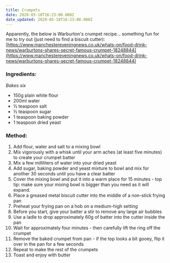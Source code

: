 ```yaml
---
title: Crumpets
date: 2020-05-18T16:23:00.000Z
date_updated: 2020-05-18T16:23:00.000Z
---
```


Apparently, the below is Warburton's crumpet recipe... something fun for me to try out (just need to find a biscuit cutter):
[https://www.manchestereveningnews.co.uk/whats-on/food-drink-news/warburtons-shares-secret-famous-crumpet-18248844](https://www.manchestereveningnews.co.uk/whats-on/food-drink-news/warburtons-shares-secret-famous-crumpet-18248844)

### Ingredients:

_Bakes six_

- 150g plain white flour
- 200ml water
- ½ teaspoon salt
- ½ teaspoon sugar
- 1 teaspoon baking powder
- 1 teaspoon dried yeast

### Method:

1. Add flour, water and salt to a mixing bowl
2. Mix vigorously with a whisk until your arm aches (at least five minutes) to create your crumpet batter
3. Mix a few milliliters of water into your dried yeast
4. Add sugar, baking powder and yeast mixture to bowl and mix for another 30 seconds until you have a clear batter
5. Cover the mixing bowl and put it into a warm place for 15 minutes - top tip: make sure your mixing bowl is bigger than you need as it will expand.
6. Place a greased metal biscuit cutter into the middle of a non-stick frying pan
7. Preheat your frying pan on a hob on a medium-high setting
8. Before you start, give your batter a stir to remove any large air bubbles
9. Use a ladle to drop approximately 60g of batter into the cutter inside the pan
10. Wait for approximately four minutes - then carefully lift the ring off the crumpet
11. Remove the baked crumpet from pan - if the top looks a bit gooey, flip it over in the pan for a few seconds
12. Repeat to make the rest of the crumpets
13. Toast and enjoy with butter
